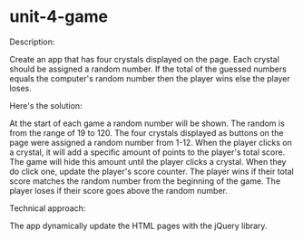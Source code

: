 # unit-4-game
Description: 

Create an app that has four crystals displayed on the page. Each crystal should be assigned a random number.
If the total of the guessed numbers equals the computer's random number then the player wins else the player loses.

Here's the solution:

At the start of each game a random number will be shown. The random is from the range of 19 to 120.
The four crystals displayed as buttons on the page were assigned a random number from 1-12. 
When the player clicks on a crystal, it will add a specific amount of points to the player's total score. 
The game will hide this amount until the player clicks a crystal.
When they do click one, update the player's score counter.
The player wins if their total score matches the random number from the beginning of the game.
The player loses if their score goes above the random number. 
 
Technical approach:

The app dynamically update the HTML pages with the jQuery library.